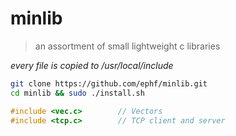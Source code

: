 # minlib

> an assortment of small lightweight c libraries

*every file is copied to /usr/local/include*

```sh
git clone https://github.com/ephf/minlib.git
cd minlib && sudo ./install.sh
```

```c
#include <vec.c>		// Vectors
#include <tcp.c>		// TCP client and server
```
